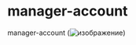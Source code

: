 # manager-account
manager-account
(![изображение](https://github.com/Basnr/manager-account/assets/87648779/474b5724-eabe-40ec-93fb-6e594943e0aa))

